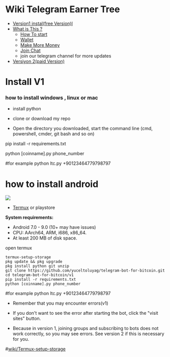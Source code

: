 # Wiki Telegram Earner Tree
 * [Version1 instal(free Version)l](https://github.com/yuceltoluyag/telegram-bot-for-bitcoin/tree/main/v1#install-v1)
 * [What is This ?](https://github.com/yuceltoluyag/telegram-bot-for-bitcoin#what-is-that-)
   * [How To start](https://github.com/yuceltoluyag/telegram-bot-for-bitcoin#how-to-start)
   * [Wallet](https://github.com/yuceltoluyag/telegram-bot-for-bitcoin#wallet)
   * [Make More Money](https://github.com/yuceltoluyag/telegram-bot-for-bitcoin#wallet)
   * [Join Chat](https://github.com/yuceltoluyag/telegram-bot-for-bitcoin#telegram-groups)
   - join our telegram channel for more updates
 * [Versiyon 2(paid Version)](https://github.com/yuceltoluyag/telegram-bot-for-bitcoin#version-2)

# Install V1



### how to install windows , linux or mac

* install python

* clone or download my repo

* Open the directory you downloaded, start the command line (cmd, powershell, cmder, git bash and so on)



pip install -r requirements.txt

python [coinname].py phone_number

#for example python ltc.py +90123464779798797




# how to install android

[![](http://img.youtube.com/vi/N70w96VcTLs/0.jpg)](http://www.youtube.com/watch?v=N70w96VcTLs "")


* [Termux](https://f-droid.org/packages/com.termux/) or playstore

**System requirements:**

- Android 7.0 - 9.0 (10+ may have issues)
- CPU: AArch64, ARM, i686, x86_64.
- At least 200 MB of disk space.



open termux

    termux-setup-storage
    pkg update && pkg upgrade
    pkg install python git unzip
    git clone https://github.com/yuceltoluyag/telegram-bot-for-bitcoin.git
    cd telegram-bot-for-bitcoin/v1
    pip install -r requirements.txt
    python [coinname].py phone_number

#for example python ltc.py +90123464779798797



* Remember that you may encounter errors(v1)

* If you don't want to see the error after starting the bot, click the "visit sites" button.

* Because in version 1, joining groups and subscribing to bots does not work correctly, so you may see errors. See version 2 if this is necessary for you.

#[wiki/Termux-setup-storage](https://wiki.termux.com/wiki/Termux-setup-storage)
